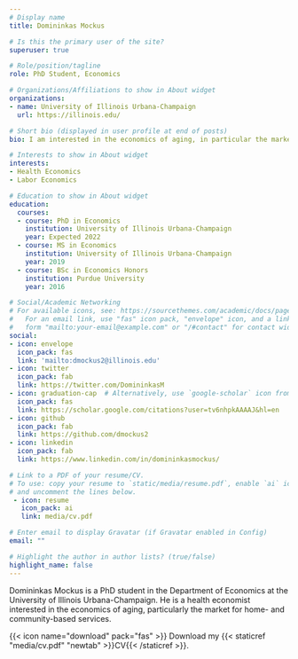 ```yaml
---
# Display name
title: Domininkas Mockus

# Is this the primary user of the site?
superuser: true

# Role/position/tagline
role: PhD Student, Economics

# Organizations/Affiliations to show in About widget
organizations:
- name: University of Illinois Urbana-Champaign
  url: https://illinois.edu/

# Short bio (displayed in user profile at end of posts)
bio: I am interested in the economics of aging, in particular the market for home- and community-based services (HCBS).

# Interests to show in About widget
interests:
- Health Economics
- Labor Economics

# Education to show in About widget
education:
  courses:
  - course: PhD in Economics
    institution: University of Illinois Urbana-Champaign
    year: Expected 2022
  - course: MS in Economics
    institution: University of Illinois Urbana-Champaign
    year: 2019
  - course: BSc in Economics Honors
    institution: Purdue University
    year: 2016

# Social/Academic Networking
# For available icons, see: https://sourcethemes.com/academic/docs/page-builder/#icons
#   For an email link, use "fas" icon pack, "envelope" icon, and a link in the
#   form "mailto:your-email@example.com" or "/#contact" for contact widget.
social:
- icon: envelope
  icon_pack: fas
  link: 'mailto:dmockus2@illinois.edu'
- icon: twitter
  icon_pack: fab
  link: https://twitter.com/DomininkasM
- icon: graduation-cap  # Alternatively, use `google-scholar` icon from `ai` icon pack
  icon_pack: fas
  link: https://scholar.google.com/citations?user=tv6nhpkAAAAJ&hl=en
- icon: github
  icon_pack: fab
  link: https://github.com/dmockus2
- icon: linkedin
  icon_pack: fab
  link: https://www.linkedin.com/in/domininkasmockus/

# Link to a PDF of your resume/CV.
# To use: copy your resume to `static/media/resume.pdf`, enable `ai` icons in `params.toml`, 
# and uncomment the lines below.
 - icon: resume
   icon_pack: ai
   link: media/cv.pdf

# Enter email to display Gravatar (if Gravatar enabled in Config)
email: ""

# Highlight the author in author lists? (true/false)
highlight_name: false
---
```

Domininkas Mockus is a PhD student in the Department of Economics at the University of Illinois Urbana-Champaign. He is a health economist interested in the economics of aging, particularly the market for home- and community-based services.

{{< icon name="download" pack="fas" >}} Download my {{< staticref "media/cv.pdf" "newtab" >}}CV{{< /staticref >}}.
